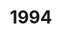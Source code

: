 ---
title: "1994"
description: "Articles tagged 1994."
layout: yearpages
permalink: /tags/1994/{% if pagination.pageNumber > 0 %}/page/{{ pagination.pageNumber + 1 }}{% endif %}/index.html
pagination:
  data: collections.1994
  size: 8
  alias: pagedPosts
  addAllPagesToCollections: true
  reverse: true
---